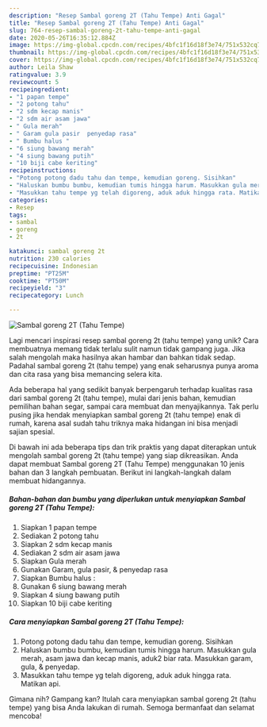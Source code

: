 ```yaml
---
description: "Resep Sambal goreng 2T (Tahu Tempe) Anti Gagal"
title: "Resep Sambal goreng 2T (Tahu Tempe) Anti Gagal"
slug: 764-resep-sambal-goreng-2t-tahu-tempe-anti-gagal
date: 2020-05-26T16:35:12.884Z
image: https://img-global.cpcdn.com/recipes/4bfc1f16d18f3e74/751x532cq70/sambal-goreng-2t-tahu-tempe-foto-resep-utama.jpg
thumbnail: https://img-global.cpcdn.com/recipes/4bfc1f16d18f3e74/751x532cq70/sambal-goreng-2t-tahu-tempe-foto-resep-utama.jpg
cover: https://img-global.cpcdn.com/recipes/4bfc1f16d18f3e74/751x532cq70/sambal-goreng-2t-tahu-tempe-foto-resep-utama.jpg
author: Leila Shaw
ratingvalue: 3.9
reviewcount: 5
recipeingredient:
- "1 papan tempe"
- "2 potong tahu"
- "2 sdm kecap manis"
- "2 sdm air asam jawa"
- " Gula merah"
- " Garam gula pasir  penyedap rasa"
- " Bumbu halus "
- "6 siung bawang merah"
- "4 siung bawang putih"
- "10 biji cabe keriting"
recipeinstructions:
- "Potong potong dadu tahu dan tempe, kemudian goreng. Sisihkan"
- "Haluskan bumbu bumbu, kemudian tumis hingga harum. Masukkan gula merah, asam jawa dan kecap manis, aduk2 biar rata. Masukkan garam, gula, &amp; penyedap."
- "Masukkan tahu tempe yg telah digoreng, aduk aduk hingga rata. Matikan api."
categories:
- Resep
tags:
- sambal
- goreng
- 2t

katakunci: sambal goreng 2t 
nutrition: 230 calories
recipecuisine: Indonesian
preptime: "PT25M"
cooktime: "PT50M"
recipeyield: "3"
recipecategory: Lunch

---
```



![Sambal goreng 2T (Tahu Tempe)](https://img-global.cpcdn.com/recipes/4bfc1f16d18f3e74/751x532cq70/sambal-goreng-2t-tahu-tempe-foto-resep-utama.jpg)

Lagi mencari inspirasi resep sambal goreng 2t (tahu tempe) yang unik? Cara membuatnya memang tidak terlalu sulit namun tidak gampang juga. Jika salah mengolah maka hasilnya akan hambar dan bahkan tidak sedap. Padahal sambal goreng 2t (tahu tempe) yang enak seharusnya punya aroma dan cita rasa yang bisa memancing selera kita.

Ada beberapa hal yang sedikit banyak berpengaruh terhadap kualitas rasa dari sambal goreng 2t (tahu tempe), mulai dari jenis bahan, kemudian pemilihan bahan segar, sampai cara membuat dan menyajikannya. Tak perlu pusing jika hendak menyiapkan sambal goreng 2t (tahu tempe) enak di rumah, karena asal sudah tahu triknya maka hidangan ini bisa menjadi sajian spesial.




Di bawah ini ada beberapa tips dan trik praktis yang dapat diterapkan untuk mengolah sambal goreng 2t (tahu tempe) yang siap dikreasikan. Anda dapat membuat Sambal goreng 2T (Tahu Tempe) menggunakan 10 jenis bahan dan 3 langkah pembuatan. Berikut ini langkah-langkah dalam membuat hidangannya.

<!--inarticleads1-->

##### Bahan-bahan dan bumbu yang diperlukan untuk menyiapkan Sambal goreng 2T (Tahu Tempe):

1. Siapkan 1 papan tempe
1. Sediakan 2 potong tahu
1. Siapkan 2 sdm kecap manis
1. Sediakan 2 sdm air asam jawa
1. Siapkan  Gula merah
1. Gunakan  Garam, gula pasir, &amp; penyedap rasa
1. Siapkan  Bumbu halus :
1. Gunakan 6 siung bawang merah
1. Siapkan 4 siung bawang putih
1. Siapkan 10 biji cabe keriting




<!--inarticleads2-->

##### Cara menyiapkan Sambal goreng 2T (Tahu Tempe):

1. Potong potong dadu tahu dan tempe, kemudian goreng. Sisihkan
1. Haluskan bumbu bumbu, kemudian tumis hingga harum. Masukkan gula merah, asam jawa dan kecap manis, aduk2 biar rata. Masukkan garam, gula, &amp; penyedap.
1. Masukkan tahu tempe yg telah digoreng, aduk aduk hingga rata. Matikan api.




Gimana nih? Gampang kan? Itulah cara menyiapkan sambal goreng 2t (tahu tempe) yang bisa Anda lakukan di rumah. Semoga bermanfaat dan selamat mencoba!
